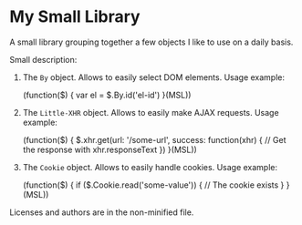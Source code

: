 My Small Library
===

A small library grouping together a few objects I like to use on a daily basis.

Small description:

1. The `By` object. Allows to easily select DOM elements. Usage example:

    (function($) {
        var el = $.By.id('el-id')
    }(MSL))

2. The `Little-XHR` object. Allows to easily make AJAX requests. Usage example:

    (function($) {
        $.xhr.get(url: '/some-url', success: function(xhr) {
            // Get the response with xhr.responseText
        })
    }(MSL))

3. The `Cookie` object. Allows to easily handle cookies. Usage example:

    (function($) {
        if ($.Cookie.read('some-value')) {
            // The cookie exists
        }
    }(MSL))

Licenses and authors are in the non-minified file.


